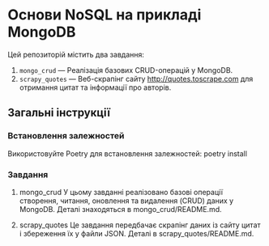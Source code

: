 # Основи NoSQL на прикладі MongoDB

Цей репозиторій містить два завдання:

1. `mongo_crud` — Реалізація базових CRUD-операцій у MongoDB.
2. `scrapy_quotes` — Веб-скрапінг сайту http://quotes.toscrape.com для отримання цитат та інформації про авторів.

## Загальні інструкції

### Встановлення залежностей

Використовуйте Poetry для встановлення залежностей:
poetry install

### Завдання

1. mongo_crud
   У цьому завданні реалізовано базові операції створення, читання, оновлення та видалення (CRUD) даних у MongoDB. Деталі знаходяться в mongo_crud/README.md.

2. scrapy_quotes
   Це завдання передбачає скрапінг даних із сайту цитат і збереження їх у файли JSON. Деталі в scrapy_quotes/README.md.
